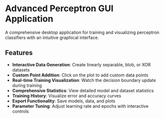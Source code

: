 # Advanced Perceptron GUI Application

A comprehensive desktop application for training and visualizing perceptron classifiers with an intuitive graphical interface.

## Features

- **Interactive Data Generation**: Create linearly separable, blob, or XOR datasets
- **Custom Point Addition**: Click on the plot to add custom data points
- **Real-time Training Visualization**: Watch the decision boundary update during training
- **Comprehensive Statistics**: View detailed model and dataset statistics
- **Training History**: Visualize error and accuracy curves
- **Export Functionality**: Save models, data, and plots
- **Parameter Tuning**: Adjust learning rate and epochs with interactive controls


